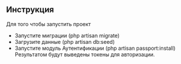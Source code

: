 ## Инструкция

Для того чтобы запустить проект
- Запустите миграции (php artisan migrate)
- Загрузите данные (php artisan db:seed)
- Запустите модуль Аутентификации (php artisan passport:install)
Результатом будут выведены токены для авторизации.
